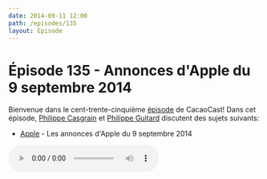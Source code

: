 ```yaml
---
date: 2014-09-11 12:00
path: /episodes/135
layout: Episode
---
```

# Épisode 135 - Annonces d'Apple du 9 septembre 2014
<p>Bienvenue dans le cent-trente-cinquième <a href="https://cacaocast.com/media/cacaocast_135.m4a" title="CacaoCast Episode 135">épisode</a> de CacaoCast! Dans cet épisode, <a href="http://www.twitter.com/philippec" title="Philippe Casgrain sur Twitter">Philippe Casgrain</a> et <a href="http://www.twitter.com/philippeguitard" title="Philippe Guitard sur Twitter">Philippe Guitard</a> discutent des sujets suivants:</p>
<ul><li><a href="http://www.apple.com/live/2014-sept-event/" title="Apple">Apple</a> - Les annonces d'Apple du 9 septembre 2014</li>
</ul>
<p><audio controls><source src="https://cacaocast.com/media/cacaocast_135.m4a" type="audio/mpeg"><source src="https://cacaocast.com/media/cacaocast_135.m4a" type="audio/mp4">Votre navigateur ne supporte pas l'élément audio / Your browser does not support the audio element.</audio></p>
